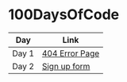 # 100DaysOfCode

| Day    | Link           |
| ------ | -------------- |
| Day 1  | [404 Error Page](https://dlppdl.github.io/100dayschallange/Day1/) |
| Day 2  | [Sign up form](https://dlppdl.github.io/100dayschallange/Day2/) |